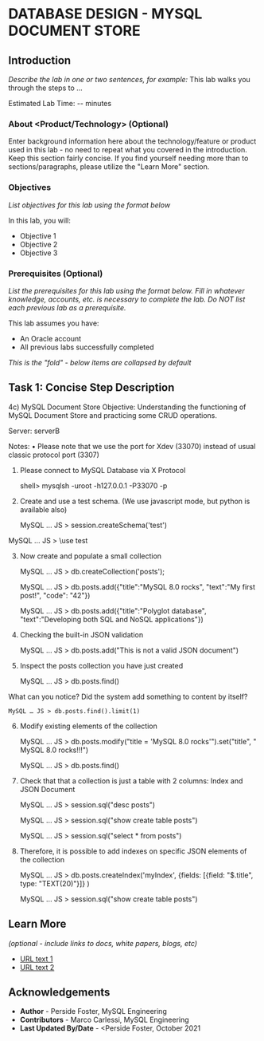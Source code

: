 # DATABASE DESIGN - MYSQL DOCUMENT STORE

## Introduction

*Describe the lab in one or two sentences, for example:* This lab walks you through the steps to ...

Estimated Lab Time: -- minutes

### About <Product/Technology> (Optional)
Enter background information here about the technology/feature or product used in this lab - no need to repeat what you covered in the introduction. Keep this section fairly concise. If you find yourself needing more than to sections/paragraphs, please utilize the "Learn More" section.

### Objectives

*List objectives for this lab using the format below*

In this lab, you will:
* Objective 1
* Objective 2
* Objective 3

### Prerequisites (Optional)

*List the prerequisites for this lab using the format below. Fill in whatever knowledge, accounts, etc. is necessary to complete the lab. Do NOT list each previous lab as a prerequisite.*

This lab assumes you have:
* An Oracle account
* All previous labs successfully completed


*This is the "fold" - below items are collapsed by default*

## Task 1: Concise Step Description
4c) MySQL Document Store
Objective: Understanding the functioning of MySQL Document Store and practicing some CRUD operations.

Server: serverB

Notes:
•	Please note that we use the port for Xdev (33070) instead of usual classic protocol port (3307)



1. Please connect to MySQL Database via X Protocol

	shell> mysqlsh -uroot -h127.0.0.1 -P33070 -p

2. Create and use a test schema. (We use javascript mode, but python is available also)
	
	MySQL … JS > session.createSchema('test')

MySQL … JS > \use test

3. Now create and populate a small collection
	
	MySQL … JS > db.createCollection('posts');

	MySQL … JS > db.posts.add({"title":"MySQL 8.0 rocks", "text":"My first post!", "code": "42"})

	MySQL … JS > db.posts.add({"title":"Polyglot database", "text":"Developing both SQL and NoSQL applications"})

4. Checking the built-in JSON validation
	
	MySQL … JS > db.posts.add("This is not a valid JSON document")

5. Inspect the posts collection you have just created 
	
	MySQL … JS > db.posts.find()

What can you notice? Did the system add something to content by itself?
	
	MySQL … JS > db.posts.find().limit(1)

6.  Modify existing elements of the collection
	
	MySQL … JS > db.posts.modify("title = 'MySQL 8.0 rocks'").set("title", " MySQL 8.0 rocks!!!")

	MySQL … JS > db.posts.find()

7. Check that that a collection is just a table with 2 columns: Index and JSON Document
	
	MySQL … JS > session.sql("desc posts")

	MySQL … JS > session.sql("show create table posts")

	MySQL … JS > session.sql("select * from posts")

8. Therefore, it is possible to add indexes on specific JSON elements of the collection

	MySQL … JS > db.posts.createIndex('myIndex', {fields: [{field: "$.title", type: "TEXT(20)"}]} )

	MySQL … JS > session.sql("show create table posts")


## Learn More

*(optional - include links to docs, white papers, blogs, etc)*

* [URL text 1](http://docs.oracle.com)
* [URL text 2](http://docs.oracle.com)

## Acknowledgements
* **Author** - Perside Foster, MySQL Engineering
* **Contributors** -  Marco Carlessi, MySQL Engineering
* **Last Updated By/Date** - <Perside Foster, October 2021